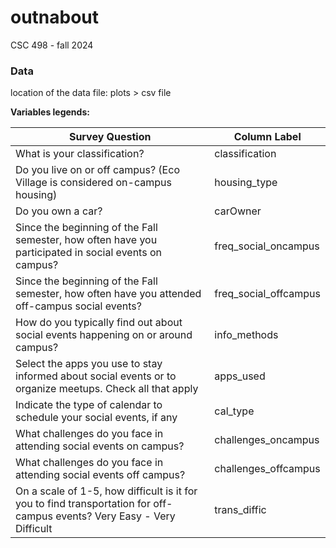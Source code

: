 # outnabout
CSC 498 - fall 2024

### Data 

location of the data file: plots > csv file

**__Variables legends:__**

| Survey Question | Column Label |
|---|---|
| What is your classification? | classification|
| Do you live on or off campus? (Eco Village is considered on-campus housing) | housing_type| 
|Do you own a car?| carOwner|
|Since the beginning of the Fall semester, how often have you participated in social events on campus?|freq_social_oncampus|
|Since the beginning of the Fall semester, how often have you attended off-campus social events? |freq_social_offcampus|
|How do you typically find out about social events happening on or around campus?|info_methods|
|Select the apps you use to stay informed about social events or to organize meetups. Check all that apply|apps_used|
|Indicate the type of calendar to schedule your social events, if any|cal_type|
|What challenges do you face in attending social events on campus? |challenges_oncampus|
|What challenges do you face in attending social events off campus? |challenges_offcampus|
|On a scale of 1-5, how difficult is it for you to find transportation for off-campus events? Very Easy - Very Difficult|trans_diffic|
